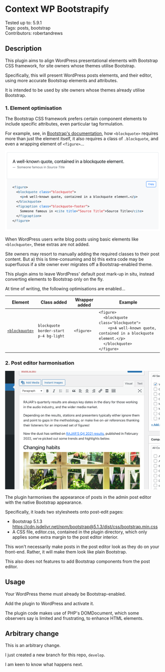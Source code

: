 # Context WP Bootstrapify

Tested up to: 5.9.1  
Tags: posts, bootstrap  
Contributors: robertandrews  

## Description

This plugin aims to align WordPress presentational elements with Bootstrap CSS framework, for site owners whose themes utilise Bootstrap.

Specifically, this will present WordPress posts elements, and their editor, using more accurate Bootstrap elements and attributes.

It is intended to be used by site owners whose themes already utilise Bootstrap.

### 1. Element optimisation

The Bootstrap CSS framework prefers certain component elements to include specific attributes, even particular tag formulation.

For example, see, in [Bootstrap's documentation](https://getbootstrap.com/docs/5.0/content/typography/#blockquotes), how `<blockquote>` requires more than just the element itself, it also requires a class of `.blockquote`, and even a wrapping element of `<figure>`...

![Bootstrap blockquote docs](blockquote.png)

When WordPress users write blog posts using basic elements like `<blockquote>`, these extras are not added.

Site owners may resort to manually adding the required classes to their post content. But a) this is time-consuming and b) this extra code may be superfluous if a site owner ever migrates off a Bootstrap-enabled theme.

This plugin aims to leave WordPress' default post mark-up in situ, instead converting elements to Bootstrap only on the fly.

At time of writing, the following optimisations are enabled...

| Element      | Class added | Wrapper added | Example |
| ----------- | ----------- | ----------- | ----------- |
| [`<blockquote>`](https://getbootstrap.com/docs/5.0/content/typography/#blockquotes) | `blockquote border-start p-4 bg-light`    |  `<figure>`  | `<figure>`<br>&nbsp;&nbsp;&nbsp;&nbsp;`<blockquote class="blockquote">`<br>&nbsp;&nbsp;&nbsp;&nbsp;&nbsp;&nbsp;&nbsp;&nbsp;`<p>A well-known quote, contained in a blockquote element.</p>`<br>&nbsp;&nbsp;&nbsp;&nbsp;`</blockquote>`<br>`</figure>` |

### 2. Post editor harmonisation

![Post editor screenshot](screenshot.png)

The plugin harmonises the appearance of posts in the admin post editor with the native Bootstrap appearance.

Specifically, it loads two stylesheets onto post-edit pages:

* Bootstrap 5.1.3 https://cdn.jsdelivr.net/npm/bootstrap@5.1.3/dist/css/bootstrap.min.css
* A CSS file, editor.css, contained in the plugin directory, which only applies some extra margin to the post editor interior.

This won't necessarily make posts in the post editor look as they do on your front-end. Rather, it will make them look like plain Bootstrap.

This also does not features to add Bootstrap components from the post editor.

## Usage

Your WordPress theme must already be Bootstrap-enabled.

Add the plugin to WordPress and activate it.

The plugin code makes use of PHP's DOMDocument, which some observers say is limited and frustrating, to enhance HTML elements.

## Arbitrary change

This is an arbitrary change.

I just created a new branch for this repo, `develop`.

I am keen to know what happens next.